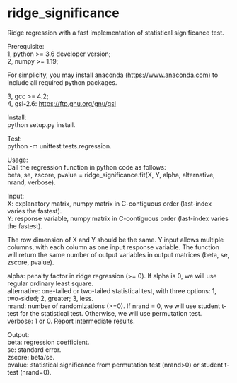 # ridge_significance
Ridge regression with a fast implementation of statistical significance test.

Prerequisite:  
1, python >= 3.6 developer version;  
2, numpy >= 1.19;  

For simplicity, you may install anaconda (https://www.anaconda.com) to include all required python packages.

3, gcc >= 4.2;  
4, gsl-2.6: https://ftp.gnu.org/gnu/gsl  

Install:  
python setup.py install. 

Test:  
python -m unittest tests.regression. 

Usage:  
Call the regression function in python code as follows:  
beta, se, zscore, pvalue = ridge_significance.fit(X, Y, alpha, alternative, nrand, verbose). 

Input:  
X: explanatory matrix, numpy matrix in C-contiguous order (last-index varies the fastest).  
Y: response variable, numpy matrix in C-contiguous order (last-index varies the fastest).  

The row dimension of X and Y should be the same. Y input allows multiple columns, with each column as one input response variable. The function will return the same number of output variables in output matrices (beta, se, zscore, pvalue).

alpha: penalty factor in ridge regression (>= 0). If alpha is 0, we will use regular ordinary least square.  
alternative: one-tailed or two-tailed statistical test, with three options: 1, two-sided; 2, greater; 3, less.  
nrand: number of randomizations (>=0). If nrand = 0, we will use student t-test for the statistical test. Otherwise, we will use permutation test.  
verbose: 1 or 0. Report intermediate results.  


Output:  
beta: regression coefficient.  
se: standard error.  
zscore: beta/se.  
pvalue: statistical significance from permutation test (nrand>0) or student t-test (nrand=0).  
